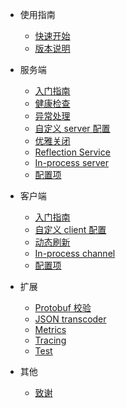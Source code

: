 - 使用指南
    - [快速开始](zh-cn/guide/quickstart.md)
    - [版本说明](zh-cn/guide/version.md) 

- 服务端
    - [入门指南](zh-cn/server/onboarding.md)
    - [健康检查](zh-cn/server/health-check.md)
    - [异常处理](zh-cn/server/exception-handling.md)
    - [自定义 server 配置](zh-cn/server/customize-server-config.md)
    - [优雅关闭](zh-cn/server/graceful-shutdown.md)
    - [Reflection Service](zh-cn/server/reflection-service.md)
    - [In-process server](zh-cn/server/in-process-server.md)
    - [配置项](zh-cn/server/configuration.md)

- 客户端
    - [入门指南](zh-cn/client/onboarding.md)
    - [自定义 client 配置](zh-cn/client/customize-client-config.md)
    - [动态刷新](zh-cn/client/dynamic-refresh.md)
    - [In-process channel](zh-cn/client/in-process-channel.md)
    - [配置项](zh-cn/client/configuration.md)

- 扩展
    - [Protobuf 校验](zh-cn/extension/protobuf-validation.md)
    - [JSON transcoder](zh-cn/extension/json-transcoder.md)
    - [Metrics](zh-cn/extension/metrics.md)
    - [Tracing](zh-cn/extension/tracing.md)
    - [Test](zh-cn/extension/test.md)

- 其他
    - [致谢](zh-cn/other/acknowledgement.md)
